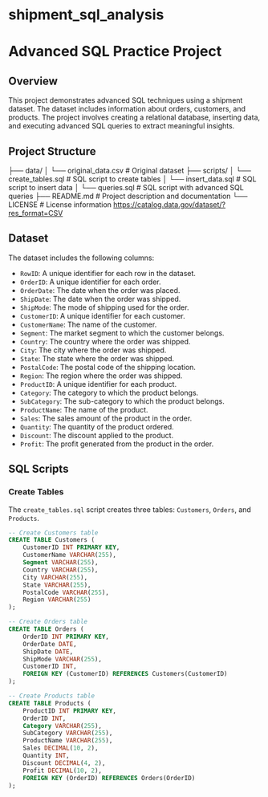 # shipment_sql_analysis
# Advanced SQL Practice Project

## Overview

This project demonstrates advanced SQL techniques using a shipment dataset. The dataset includes information about orders, customers, and products. The project involves creating a relational database, inserting data, and executing advanced SQL queries to extract meaningful insights.

## Project Structure

├── data/
│   └── original_data.csv       # Original dataset
├── scripts/
│   └── create_tables.sql       # SQL script to create tables
│   └── insert_data.sql         # SQL script to insert data
│   └── queries.sql             # SQL script with advanced SQL queries
├── README.md                   # Project description and documentation
└── LICENSE                     # License information https://catalog.data.gov/dataset/?res_format=CSV

## Dataset

The dataset includes the following columns:
- `RowID`: A unique identifier for each row in the dataset.
- `OrderID`: A unique identifier for each order.
- `OrderDate`: The date when the order was placed.
- `ShipDate`: The date when the order was shipped.
- `ShipMode`: The mode of shipping used for the order.
- `CustomerID`: A unique identifier for each customer.
- `CustomerName`: The name of the customer.
- `Segment`: The market segment to which the customer belongs.
- `Country`: The country where the order was shipped.
- `City`: The city where the order was shipped.
- `State`: The state where the order was shipped.
- `PostalCode`: The postal code of the shipping location.
- `Region`: The region where the order was shipped.
- `ProductID`: A unique identifier for each product.
- `Category`: The category to which the product belongs.
- `SubCategory`: The sub-category to which the product belongs.
- `ProductName`: The name of the product.
- `Sales`: The sales amount of the product in the order.
- `Quantity`: The quantity of the product ordered.
- `Discount`: The discount applied to the product.
- `Profit`: The profit generated from the product in the order.

## SQL Scripts

### Create Tables

The `create_tables.sql` script creates three tables: `Customers`, `Orders`, and `Products`.

```sql
-- Create Customers table
CREATE TABLE Customers (
    CustomerID INT PRIMARY KEY,
    CustomerName VARCHAR(255),
    Segment VARCHAR(255),
    Country VARCHAR(255),
    City VARCHAR(255),
    State VARCHAR(255),
    PostalCode VARCHAR(255),
    Region VARCHAR(255)
);

-- Create Orders table
CREATE TABLE Orders (
    OrderID INT PRIMARY KEY,
    OrderDate DATE,
    ShipDate DATE,
    ShipMode VARCHAR(255),
    CustomerID INT,
    FOREIGN KEY (CustomerID) REFERENCES Customers(CustomerID)
);

-- Create Products table
CREATE TABLE Products (
    ProductID INT PRIMARY KEY,
    OrderID INT,
    Category VARCHAR(255),
    SubCategory VARCHAR(255),
    ProductName VARCHAR(255),
    Sales DECIMAL(10, 2),
    Quantity INT,
    Discount DECIMAL(4, 2),
    Profit DECIMAL(10, 2),
    FOREIGN KEY (OrderID) REFERENCES Orders(OrderID)
);

